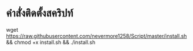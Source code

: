 # คำสั่งติดตั้งสคริปท์ 

wget https://raw.githubusercontent.com/nevermore1258/Script/master/install.sh && chmod +x install.sh && ./install.sh
